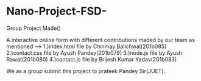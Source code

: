# Nano-Project-FSD-
Group Project Made()


A interactive online form with different contributions maded by our team as mentioned -->
  1.)index.html file by Chinmay Balichwal(201b085)
  2.)contact.css file by Ayush Pandey(201b079)
  3.)node.js file by Ayush Rawat(201b080)
  4.)contact.js file by Brijesh Kumar Yadav(201b083)
 
 
 
 We as a group submit this project to prateek Pandey Sir(JUET)..
